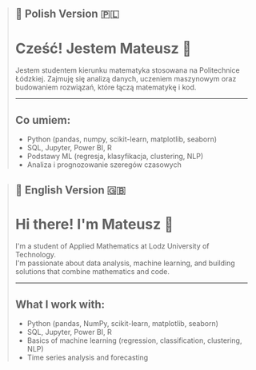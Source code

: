 > ## 📌 Polish Version 🇵🇱
> # Cześć! Jestem Mateusz 👋
> 
> Jestem studentem kierunku matematyka stosowana na Politechnice Łódzkiej.
> Zajmuję się analizą danych, uczeniem maszynowym oraz budowaniem rozwiązań, które łączą matematykę i kod.
> 
> ---
> 
> ## Co umiem:
> - Python (pandas, numpy, scikit-learn, matplotlib, seaborn)
> - SQL, Jupyter, Power BI, R
> - Podstawy ML (regresja, klasyfikacja, clustering, NLP)
> - Analiza i prognozowanie szeregów czasowych


> ## 📌 English Version 🇬🇧
> 
> # Hi there! I'm Mateusz 👋
> 
> I'm a student of Applied Mathematics at Lodz University of Technology.  
> I'm passionate about data analysis, machine learning, and building solutions that combine mathematics and code.
> 
> ---
> 
> ## What I work with:
> - Python (pandas, NumPy, scikit-learn, matplotlib, seaborn)  
> - SQL, Jupyter, Power BI, R
> - Basics of machine learning (regression, classification, clustering, NLP)  
> - Time series analysis and forecasting 
